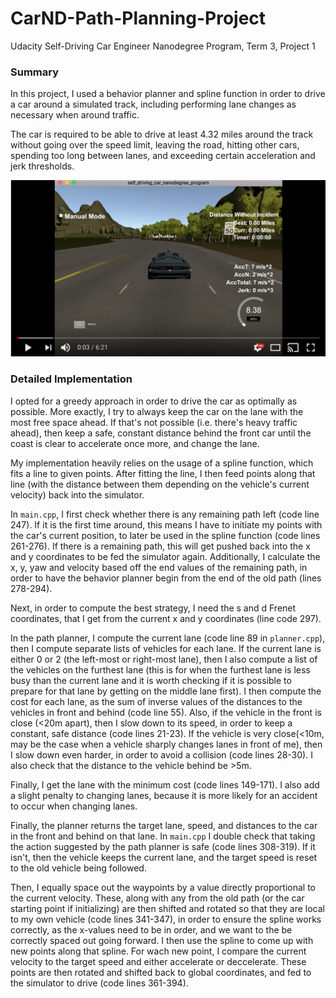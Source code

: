 # CarND-Path-Planning-Project
Udacity Self-Driving Car Engineer Nanodegree Program, Term 3, Project 1

### Summary
In this project, I used a behavior planner and spline function in order to drive a car around a simulated track, including performing lane changes as necessary when around traffic.

The car is required to be able to drive at least 4.32 miles around the track without going over the speed limit, leaving the road, hitting other cars, spending too long between lanes, and exceeding certain acceleration and jerk thresholds.

[![project video](record-shot.png)](https://youtu.be/JnMINg0FjHY)

### Detailed Implementation
I opted for a greedy approach in order to drive the car as optimally as possible. More exactly, I try to always keep the car on the lane with the most free space ahead. If that's not possible (i.e. there's heavy traffic ahead), then keep a safe, constant distance behind the front car until the coast is clear to accelerate once more, and change the lane.


My implementation heavily relies on the usage of a spline function, which fits a line to given points. After fitting the line, I then feed points along that line (with the distance between them depending on the vehicle's current velocity) back into the simulator.


In `main.cpp`, I first check whether there is any remaining path left (code line 247). If it is the first time around, this means I have to initiate my points with the car's current position, to later be used in the spline function (code lines 261-276). If there is a remaining path, this will get pushed back into the x and y coordinates to be fed the simulator again. Additionally, I calculate the x, y, yaw and velocity based off the end values of the remaining path, in order to have the behavior planner begin from the end of the old path (lines 278-294).

Next, in order to compute the best strategy, I need the s and d Frenet coordinates, that I get from the current x and y coordinates (line code 297).

In the path planner, I compute the current lane (code line 89 in `planner.cpp`), then I compute separate lists of vehicles for each lane. If the current lane is either 0 or 2 (the left-most or right-most lane), then I also compute a list of the vehicles on the furthest lane (this is for when the furthest lane is less busy than the current lane and it is worth checking if it is possible to prepare for that lane by getting on the middle lane first). I then compute the cost for each lane, as the sum of inverse values of the distances to the vehicles in front and behind (code line 55). Also, if the vehicle in the front is close (<20m apart), then I slow down to its speed, in order to keep a constant, safe distance (code lines 21-23). If the vehicle is very close(<10m, may be the case when a vehicle sharply changes lanes in front of me), then I slow down even harder, in order to avoid a collision (code lines 28-30). I also check that the distance to the vehicle behind be >5m.

Finally, I get the lane with the minimum cost (code lines 149-171). I also add a slight penalty to changing lanes, because it is more likely for an accident to occur when changing lanes.

Finally, the planner returns the target lane, speed, and distances to the car in the front and behind on that lane. In `main.cpp` I double check that taking the action suggested by the path planner is safe (code lines 308-319). If it isn't, then the vehicle keeps the current lane, and the target speed is reset to the old vehicle being followed.

Then, I equally space out the waypoints by a value directly proportional to the current velocity. These, along with any from the old path (or the car starting point if initializing) are then shifted and rotated so that they are local to my own vehicle (code lines 341-347), in order to ensure the spline works correctly, as the x-values need to be in order, and we want to the be correctly spaced out going forward. I then use the spline to come up with new points along that spline. For wach new point, I compare the current velocity to the target speed and either accelerate or deccelerate. These points are then rotated and shifted back to global coordinates, and fed to the simulator to drive (code lines 361-394).